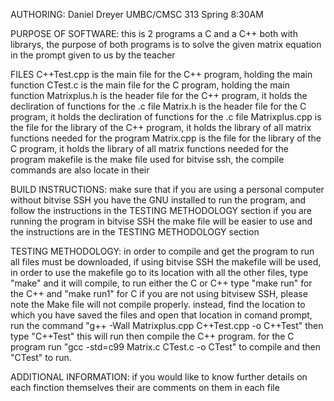 AUTHORING:
Daniel Dreyer UMBC/CMSC 313 Spring 8:30AM

PURPOSE OF SOFTWARE:
this is 2 programs a C and a C++ both with librarys, the purpose of both programs is to solve the given matrix equation in the prompt given to us by the teacher

FILES
C++Test.cpp is the main file for the C++ program, holding the main function
CTest.c is the main file for the C program, holding the main function
Matrixplus.h is the header file for the C++ program, it holds the decliration of functions for the .c file
Matrix.h is the header file for the C program, it holds the decliration of functions for the .c file 
Matrixplus.cpp is the file for the library of the C++ program, it holds the library of all matrix functions needed for the program
Matrix.cpp is the file for the library of the C program, it holds the library of all matrix functions needed for the program
makefile is the make file used for bitvise ssh, the compile commands are also locate in their

BUILD INSTRUCTIONS:
make sure that if you are using a personal computer without bitvise SSH you have the GNU installed to run the program, and follow the instructions in the TESTING METHODOLOGY section
if you are running the program in bitvise SSH the make file will be easier to use and the instructions are in the TESTING METHODOLOGY section

TESTING METHODOLOGY: 
in order to compile and get the program to run all files must be downloaded, if using bitvise SSH the makefile will be used, in order to use the makefile go to its location with all the other files, type "make" and it will compile, to run either the C or C++ type "make run" for the C++ and "make run1" for C
if you are not using bitvisew SSH, please note the Make file will not compile properly. instead, find the location to which you have saved the files and open that location in comand prompt, run the command "g++  -Wall  Matrixplus.cpp C++Test.cpp -o C++Test" then type "C++Test" this will run then compile the C++ program. for the C program run "gcc -std=c99  Matrix.c  CTest.c -o CTest" to compile and then "CTest" to run.

ADDITIONAL INFORMATION:
if you would like to know further details on each finction themselves their are comments on them in each file
